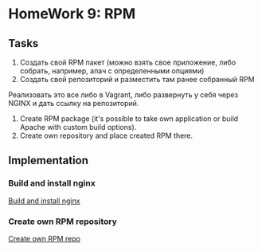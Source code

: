 # HomeWork 9: RPM


## Tasks

1. Создать свой RPM пакет (можно взять свое приложение, либо собрать, например,
апач с определенными опциями)
2. Создать свой репозиторий и разместить там ранее собранный RPM

Реализовать это все либо в Vagrant, либо развернуть у себя через NGINX и дать ссылку
на репозиторий.

1. Create RPM package (it's possible to take own application or build Apache with custom build options).
2. Create own repository and place created RPM there.

## Implementation

### Build and install nginx

[Build and install nginx](./NGINX.md)

### Create own RPM repository

[Create own RPM repo](./REPO.md)

